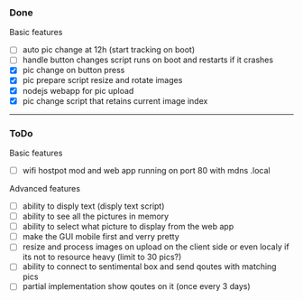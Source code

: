 ### Done

Basic features

- [ ] auto pic change at 12h (start tracking on boot)
- [ ] handle button changes script runs on boot and restarts if it crashes
- [x] pic change on button press
- [x] pic prepare script resize and rotate images
- [x] nodejs webapp for pic upload
- [x] pic change script that retains current image index

---

### ToDo

Basic features

- [ ] wifi hostpot mod and web app running on port 80 with mdns .local

Advanced features

- [ ] ability to disply text (disply text script)
- [ ] ability to see all the pictures in memory
- [ ] ability to select what picture to display from the web app
- [ ] make the GUI mobile first and verry pretty
- [ ] resize and process images on upload on the client side or even localy if its not to resource heavy (limit to 30 pics?)
- [ ] ability to connect to sentimental box and send qoutes with matching pics
- [ ] partial implementation show qoutes on it (once every 3 days)
